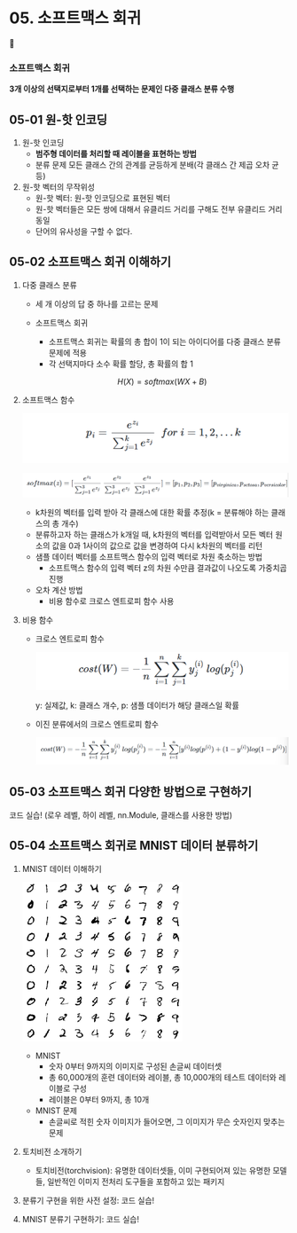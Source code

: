 # 05. 소프트맥스 회귀

<aside>
🐬

### **소프트맥스 회귀**

**3개 이상의 선택지로부터 1개를 선택하는 문제인 다중 클래스 분류 수행**

</aside>

## **05-01 원-핫 인코딩**

1. 원-핫 인코딩
    - **범주형 데이터를 처리할 때 레이블을 표현하는 방법**
    - 분류 문제 모든 클래스 간의 관계를 균등하게 분배(각 클래스 간 제곱 오차 균등)
2. 원-핫 벡터의 무작위성
    - 원-핫 벡터: 원-핫 인코딩으로 표현된 벡터
    - 원-핫 벡터들은 모든 쌍에 대해서 유클리드 거리를 구해도 전부 유클리드 거리 동일
    - 단어의 유사성을 구할 수 없다.

## **05-02 소프트맥스 회귀 이해하기**

1. 다중 클래스 분류
    - 세 개 이상의 답 중 하나를 고르는 문제
    - 소프트맥스 회귀
        - 소프트맥스 회귀는 확률의 총 합이 1이 되는 아이디어를 다중 클래스 분류 문제에 적용
        - 각 선택지마다 소수 확률 할당, 총 확률의 합 1
        
        $$
        H(X) = softmax(WX + B)
        $$
        
2. 소프트맥스 함수
    
    ![소프트맥스함수.png](<소프트맥스함수.png>)
    
    ![소프트맥스함수2.png](<소프트맥스함수2.png>)
    
    - k차원의 벡터를 입력 받아 각 클래스에 대한 확률 추정(k = 분류해야 하는 클래스의 총 개수)
    - 분류하고자 하는 클래스가 k개일 때, k차원의 벡터를 입력받아서 모든 벡터 원소의 값을 0과 1사이의 값으로 값을 변경하여 다시 k차원의 벡터를 리턴
    - 샘플 데이터 벡터를 소프트맥스 함수의 입력 벡터로 차원 축소하는 방법
        - 소프트맥스 함수의 입력 벡터 z의 차원 수만큼 결과값이 나오도록 가중치곱 진행
    - 오차 계산 방법
        - 비용 함수로 크로스 엔트로피 함수 사용
3. 비용 함수
    - 크로스 엔트로피 함수
        
        ![비용함수.png](<비용함수.png>)
        
        y: 실제값, k: 클래스 개수, p: 샘플 데이터가 해당 클래스일 확률
        
    - 이진 분류에서의 크로스 엔트로피 함수
        
        ![비용함수2.png](<비용함수2.png>)
        

## **05-03 소프트맥스 회귀 다양한 방법으로 구현하기**

코드 실습! (로우 레벨, 하이 레벨, nn.Module, 클래스를 사용한 방법)

## **05-04 소프트맥스 회귀로 MNIST 데이터 분류하기**

1. MNIST 데이터 이해하기
    
    ![MNIST.png](<MNIST.png>)
    
    - MNIST
        - 숫자 0부터 9까지의 이미지로 구성된 손글씨 데이터셋
        - 총 60,000개의 훈련 데이터와 레이블, 총 10,000개의 테스트 데이터와 레이블로 구성
        - 레이블은 0부터 9까지, 총 10개
    - MNIST 문제
        - 손글씨로 적힌 숫자 이미지가 들어오면, 그 이미지가 무슨 숫자인지 맞추는 문제
2. 토치비전 소개하기
    - 토치비전(torchvision): 유명한 데이터셋들, 이미 구현되어져 있는 유명한 모델들, 일반적인 이미지 전처리 도구들을 포함하고 있는 패키지
3. 분류기 구현을 위한 사전 설정: 코드 실습!
4. MNIST 분류기 구현하기: 코드 실습!
